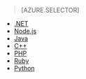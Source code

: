 > [AZURE.SELECTOR]
- [.NET](../articles/storage/storage-dotnet-how-to-use-tables.md)
- [Node.js](../articles/storage/storage-nodejs-how-to-use-table-storage.md)
- [Java](../articles/storage/storage-java-how-to-use-table-storage.md)
- [C++](../articles/storage/storage-c-plus-plus-how-to-use-tables.md)
- [PHP](../articles/storage/storage-php-how-to-use-table-storage.md)
- [Ruby](../articles/storage/storage-ruby-how-to-use-table-storage.md)
- [Python](../articles/storage/storage-python-how-to-use-table-storage.md)
<!--HONumber=52-->

